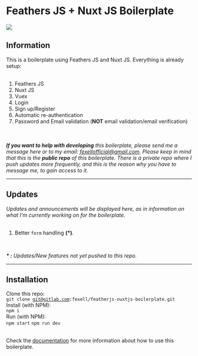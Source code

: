 <h1> Feathers JS + Nuxt JS Boilerplate </h1>
  
<img src="https://i.imgur.com/HjbuHE2.png" />
<h2>Information</h2>
This is a boilerplate using Feathers JS and Nuxt JS. Everything is already setup:<br /><br />
<ol>
<li>Feathers JS</li>
<li>Nuxt JS</li>
<li>Vuex</li>
<li>Login</li>
<li>Sign up/Register</li>
<li>Automatic re-authentication</li>
<li>Password and Email validation (<b>NOT</b> email validation/email verification)</li>
</ol>
<br />
<br />
<i>
<strong>If you want to help with developing</strong> this boilerplate, please send me a message here or to my email: 
<a href="mailto:fexellofficial@gmail.com">fexellofficial@gmail.com</a>. Please keep in mind that this is the <strong>public repo</strong> of this boilerplate. There is 
a private repo where I push updates more frequently, and this is the reason why you have to message me, to gain access to it.
</i>

<hr />
<h2>Updates</h2>
<i>Updates and announcements will be displayed here, as in information on what I'm currently working on for the boilerplate.</i>
<br />
<br />
<ol>
<li>Better <code>form</code> handling <strong>(*)</strong>.</li>
</ol>
<br />

<i><b>* :</b> Updates/New features not yet pushed to this repo.</i>

<hr />
<h2>Installation</h2>

Clone this repo:<br />
<code>git clone git@gitlab.com:fexell/featherjs-nuxtjs-boilerplate.git</code><br />
Install (with NPM):<br />
<code>npm i</code><br />
Run (with NPM):<br />
<code>npm start</code>
<code>npm run dev</code>
<br />
<br />

Check the [documentation](https://gitlab.com/fexell/featherjs-nuxtjs-boilerplate/wikis/Documentation) for more information about how to use this boilerplate.